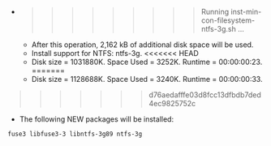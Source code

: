 * >>>>>>>>> Running inst-min-con-filesystem-ntfs-3g.sh ...
  * After this operation, 2,162 kB of additional disk space will be used.
  * Install support for NTFS: ntfs-3g.
<<<<<<< HEAD
  * Disk size = 1031880K. Space Used = 3252K. Runtime = 00:00:00:23.
=======
  * Disk size = 1128688K. Space Used = 3240K. Runtime = 00:00:00:33.
>>>>>>> d76aedafffe03d8fcc13dfbdb7ded4ec9825752c
  * The following NEW packages will be installed:
  ```bash
fuse3 libfuse3-3 libntfs-3g89 ntfs-3g
  ```
